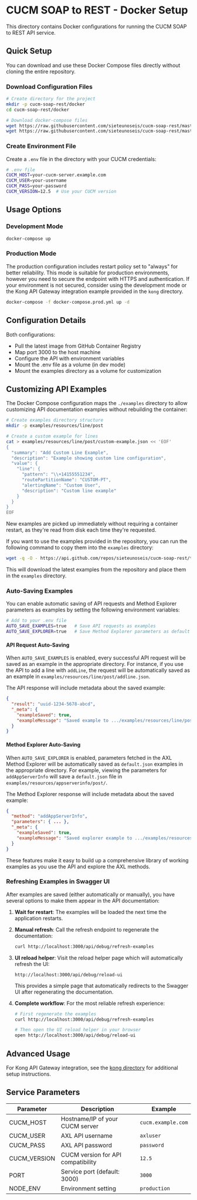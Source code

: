 # CUCM SOAP to REST - Docker Setup

This directory contains Docker configurations for running the CUCM SOAP to REST API service.

## Quick Setup

You can download and use these Docker Compose files directly without cloning the entire repository.

### Download Configuration Files

```bash
# Create directory for the project
mkdir -p cucm-soap-rest/docker
cd cucm-soap-rest/docker

# Download docker-compose files
wget https://raw.githubusercontent.com/sieteunoseis/cucm-soap-rest/master/docker/docker-compose.yml
wget https://raw.githubusercontent.com/sieteunoseis/cucm-soap-rest/master/docker/docker-compose.prod.yml
```

### Create Environment File

Create a `.env` file in the directory with your CUCM credentials:

```bash
# .env file
CUCM_HOST=your-cucm-server.example.com
CUCM_USER=your-username
CUCM_PASS=your-password
CUCM_VERSION=12.5  # Use your CUCM version
```

## Usage Options

### Development Mode

```bash
docker-compose up
```

### Production Mode

The production configuration includes restart policy set to "always" for better reliability. This mode is suitable for production environments, however you need to secure the endpoint with HTTPS and authentication. If your environment is not secured, consider using the development mode or the Kong API Gateway integration example provided in the `kong` directory.

```bash
docker-compose -f docker-compose.prod.yml up -d
```

## Configuration Details

Both configurations:
- Pull the latest image from GitHub Container Registry
- Map port 3000 to the host machine
- Configure the API with environment variables
- Mount the .env file as a volume (in dev mode)
- Mount the examples directory as a volume for customization

## Customizing API Examples

The Docker Compose configuration maps the `./examples` directory to allow customizing API documentation examples without rebuilding the container:

```bash
# Create examples directory structure
mkdir -p examples/resources/line/post

# Create a custom example for lines
cat > examples/resources/line/post/custom-example.json << 'EOF'
{
  "summary": "Add Custom Line Example",
  "description": "Example showing custom line configuration",
  "value": {
    "line": {
      "pattern": "\\+14155551234",
      "routePartitionName": "CUSTOM-PT",
      "alertingName": "Custom User",
      "description": "Custom line example"
    }
  }
}
EOF
```

New examples are picked up immediately without requiring a container restart, as they're read from disk each time they're requested.

If you want to use the examples provided in the repository, you can run the following command to copy them into the `examples` directory:

```bash
wget -q -O - https://api.github.com/repos/sieteunoseis/cucm-soap-rest/tarball/master | tar -xz --wildcards --strip=2 "*/src/examples"
```
This will download the latest examples from the repository and place them in the `examples` directory.

### Auto-Saving Examples

You can enable automatic saving of API requests and Method Explorer parameters as examples by setting the following environment variables:

```bash
# Add to your .env file
AUTO_SAVE_EXAMPLES=true   # Save API requests as examples
AUTO_SAVE_EXPLORER=true   # Save Method Explorer parameters as default examples
```

#### API Request Auto-Saving

When `AUTO_SAVE_EXAMPLES` is enabled, every successful API request will be saved as an example in the appropriate directory. For instance, if you use the API to add a line with `addLine`, the request will be automatically saved as an example in `examples/resources/line/post/addline.json`.

The API response will include metadata about the saved example:

```json
{
  "result": "uuid-1234-5678-abcd",
  "_meta": {
    "exampleSaved": true,
    "exampleMessage": "Saved example to .../examples/resources/line/post/addline.json"
  }
}
```

#### Method Explorer Auto-Saving

When `AUTO_SAVE_EXPLORER` is enabled, parameters fetched in the AXL Method Explorer will be automatically saved as `default.json` examples in the appropriate directory. For example, viewing the parameters for `addAppServerInfo` will save a `default.json` file in `examples/resources/appserverinfo/post/`.

The Method Explorer response will include metadata about the saved example:

```json
{
  "method": "addAppServerInfo",
  "parameters": { ... },
  "_meta": {
    "exampleSaved": true,
    "exampleMessage": "Saved explorer example to .../examples/resources/appserverinfo/post/default.json"
  }
}
```

These features make it easy to build up a comprehensive library of working examples as you use the API and explore the AXL methods.

### Refreshing Examples in Swagger UI

After examples are saved (either automatically or manually), you have several options to make them appear in the API documentation:

1. **Wait for restart**: The examples will be loaded the next time the application restarts.

2. **Manual refresh**: Call the refresh endpoint to regenerate the documentation:
   ```bash
   curl http://localhost:3000/api/debug/refresh-examples
   ```

3. **UI reload helper**: Visit the reload helper page which will automatically refresh the UI:
   ```
   http://localhost:3000/api/debug/reload-ui
   ```
   This provides a simple page that automatically redirects to the Swagger UI after regenerating the documentation.
   
4. **Complete workflow**: For the most reliable refresh experience:
   ```bash
   # First regenerate the examples
   curl http://localhost:3000/api/debug/refresh-examples
   
   # Then open the UI reload helper in your browser
   open http://localhost:3000/api/debug/reload-ui
   ```

## Advanced Usage

For Kong API Gateway integration, see the [kong directory](./kong/) for additional setup instructions.

## Service Parameters

| Parameter | Description | Example |
|-----------|-------------|---------|
| CUCM_HOST | Hostname/IP of your CUCM server | `cucm.example.com` |
| CUCM_USER | AXL API username | `axluser` |
| CUCM_PASS | AXL API password | `password` |
| CUCM_VERSION | CUCM version for API compatibility | `12.5` |
| PORT | Service port (default: 3000) | `3000` |
| NODE_ENV | Environment setting | `production` |